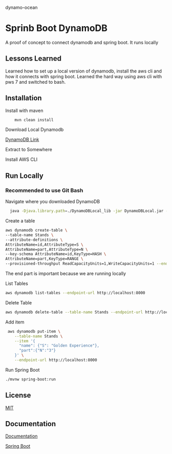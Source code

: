 dynamo-ocean

# Sprinb Boot DynamoDB

A proof of concept to connect dynamodb and spring boot. It runs locally


## Lessons Learned

Learned how to set up a local version of dynamodb, install the aws cli and how it connects with spring boot. 
Learned the hard way using aws cli with pws 7 and switched to bash. 


## Installation

Install with maven

```bash
    mvn clean install
```

Download Local Dynamodb

[DynamoDB Link](https://docs.aws.amazon.com/amazondynamodb/latest/developerguide/DynamoDBLocal.DownloadingAndRunning.html)

Extract to Somewhere

Install AWS CLI


## Run Locally

### Recommended to use Git Bash

Navigate where you downloaded DynamoDB

```bash
  java -Djava.library.path=./DynamoDBLocal_lib -jar DynamoDBLocal.jar -sharedDb
```

Create a table

```bash
aws dynamodb create-table \
--table-name Stands \
--attribute-definitions \
AttributeName=id,AttributeType=S \
AttributeName=part,AttributeType=N \
--key-schema AttributeName=id,KeyType=HASH \
AttributeName=part,KeyType=RANGE \
--provisioned-throughput ReadCapacityUnits=1,WriteCapacityUnits=1 --endpoint-url http://localhost:8000
```

The end part is important because we are running locally


List Tables

```bash
aws dynamodb list-tables --endpoint-url http://localhost:8000
```

Delete Table

```bash
aws dynamodb delete-table --table-name Stands --endpoint-url http://localhost:8000
```

Add item

```bash
 aws dynamodb put-item \
    --table-name Stands \
    --item '{
      "name": {"S": "Golden Experience"},
	  "part":{"N":"3"}
    }' \
    --endpoint-url http://localhost:8000
```


Run Spring Boot

```bash
./mvnw spring-boot:run
```


## License

[MIT](https://choosealicense.com/licenses/mit/)


## Documentation

[Documentation](https://docs.aws.amazon.com/amazondynamodb/latest/developerguide/dynamodb-dg.pdf#Introduction)

[Spring Boot](https://docs.spring.io/spring-boot/docs/current/reference/htmlsingle/)

  
